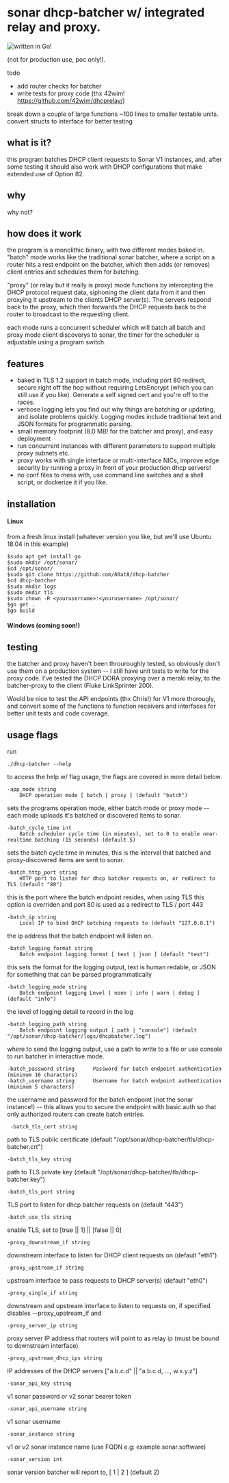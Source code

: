 # sonar dhcp-batcher w/ integrated relay and proxy.
![written in Go!](https://github.com/80at8/dhcp-batcher/blob/master/assets/netgopher.svg)

(not for production use, poc only!).

todo
- add router checks for batcher
- write tests for proxy code (thx 42wim! https://github.com/42wim/dhcprelay/)

break down a couple of large functions ~100 lines to smaller testable units.
convert structs to interface for better testing

## what is it?
this program batches DHCP client requests to Sonar V1 instances, and, after some testing it should also work with DHCP configurations that make extended use of Option 82.

## why
why not?

## how does it work
the program is a monolithic binary, with two different modes baked in. "batch" mode works like the traditional sonar batcher, where a script on a router hits a rest endpoint on the batcher, which then adds (or removes) client entries and schedules them for batching.

"proxy" (or relay but it really is proxy) mode functions by intercepting the DHCP protocol request data, siphoning the client data from it and then proxying it upstream to the clients DHCP server(s). The servers respond back to the proxy, which then forwards the DHCP requests back to the router to broadcast to the requesting client.

each mode runs a concurrent scheduler which will batch all batch and proxy mode client discoverys to sonar, the timer for the scheduler is adjustable using a program switch.

## features

* baked in TLS 1.2 support in batch mode, including port 80 redirect, secure right off the hop without requiring LetsEncrypt (which you can still use if you like). Generate a self signed cert and you're off to the races.
* verbose logging lets you find out why things are batching or updating, and isolate problems quickly. Logging modes include traditional text and JSON formats for programmatic parsing.
* small memory footprint (8.0 MB! for the batcher and proxy), and easy deployment
* run concurrent instances with different parameters to support multiple proxy subnets etc.
* proxy works with single interface or multi-interface NICs, improve edge security by running a proxy in front of your production dhcp servers!
* no conf files to mess with, use command line switches and a shell script, or dockerize it if you like.

## installation

#### Linux
from a fresh linux install (whatever version you like, but we'll use Ubuntu 18.04 in this example)

    $sudo apt get install go
    $sudo mkdir /opt/sonar/
    $cd /opt/sonar/
    $sudo git clone https://github.com/80at8/dhcp-batcher
    $cd dhcp-batcher
    $sudo mkdir logs
    $sudo mkdir tls
    $sudo chown -R <yourusername>:<yourusername> /opt/sonar/
    $go get .
    $go build

#### Windows (coming soon!)

## testing

the batcher and proxy haven't been throuroughly tested, so obviously don't use them on a production system -- I still have unit tests to write for the proxy code. I've tested the DHCP DORA proxying over a meraki relay, to the batcher-proxy to the client (Fluke LinkSprinter 200).

Would be nice to test the API endpoints (thx Chris!) for V1 more thorougly, and convert some of the functions to function receivers and interfaces for better unit tests and code coverage.

## usage flags

run

    ./dhcp-batcher --help
to access the help w/ flag usage, the flags are covered in more detail below.

    -app_mode string
    	DHCP operation mode [ batch | proxy ] (default "batch")
sets the programs operation mode, either batch mode or proxy mode -- each mode uploads it's batched or discovered items to sonar.
 
    -batch_cycle_time int
    	Batch scheduler cycle time (in minutes), set to 0 to enable near-realtime batching (15 seconds) (default 5)
sets the batch cycle time in minutes, this is the interval that batched and proxy-discovered items are sent to sonar.

    -batch_http_port string
    	HTTP port to listen for dhcp batcher requests on, or redirect to TLS (default "80")
this is the port where the batch endpoint resides, when using TLS this option is overriden and port 80 is used as a redirect to TLS / port 443       

    -batch_ip string
    	Local IP to bind DHCP batching requests to (default "127.0.0.1")
the ip address that the batch endpoint will listen on.

    -batch_logging_format string
    	Batch endpoint logging format [ text | json ] (default "text")
this sets the format for the logging output, text is human redable, or JSON for something that can be parsed programmatically
  
    -batch_logging_mode string
    	Batch endpoint logging Level [ none | info | warn | debug ] (default "info")
the level of logging detail to record in the log

    -batch_logging_path string
    	Batch endpoint logging output [ path | "console"] (default "/opt/sonar/dhcp-batcher/logs/dhcpbatcher.log")
where to send the logging output, use a path to write to a file or use console to run batcher in interactive mode.

    -batch_password string      Password for batch endpoint authentication (minimum 16 characters)
    -batch_username string   	Username for batch endpoint authentication (minimum 5 characters)
the username and password for the batch endpoint (not the sonar instance!) -- this allows you to secure the endpoint with basic auth so that only authorized routers can create batch entries.

     -batch_tls_cert string
path to TLS public certificate (default "/opt/sonar/dhcp-batcher/tls/dhcp-batcher.crt")
        
    -batch_tls_key string
path to TLS private key (default "/opt/sonar/dhcp-batcher/tls/dhcp-batcher.key")
    
    -batch_tls_port string
TLS port to listen for dhcp batcher requests on (default "443")

    -batch_use_tls string
enable TLS, set to [true || 1] || [false || 0]
        
    -proxy_downstream_if string
downstream interface to listen for DHCP client requests on (default "eth1")

    -proxy_upstream_if string
upstream interface to pass requests to DHCP server(s) (default "eth0")

    -proxy_single_if string
downstream and upstream interface to listen to requests on, if specified disables --proxy_upstream_if and   

    -proxy_server_ip string
proxy server IP address that routers will point to as relay ip (must be bound to downstream interface)

    -proxy_upstream_dhcp_ips string
IP addresses of the DHCP servers ["a.b.c.d" || "a.b.c.d, ..., w.x.y.z"]

    -sonar_api_key string
v1 sonar password or v2 sonar bearer token

    -sonar_api_username string
v1 sonar username

    -sonar_instance string
v1 or v2 sonar instance name (use FQDN e.g: example.sonar.software)
  
    -sonar_version int
sonar version batcher will report to, [ 1 | 2 ] (default 2)
